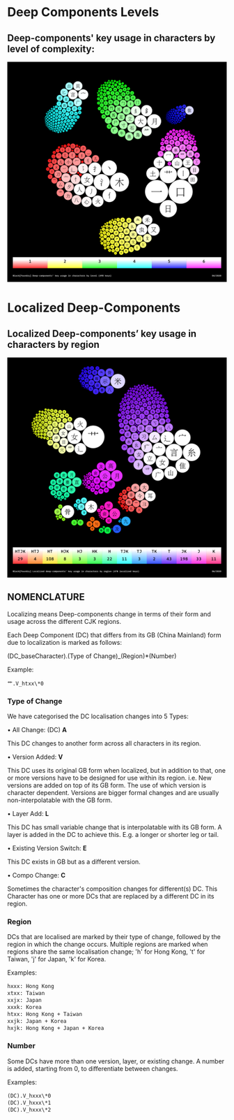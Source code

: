 # Deep Components Levels 

## Deep-components' key usage in characters by level of complexity:

![Image of Deep-components key usage in characters by level of complexity](Deep-components-key-usage-in-characters-by-level.png)

# Localized Deep-Components

## Localized Deep-components’ key usage in characters by region

![Image of Localized Deep-components key usage in characters by region](Localized-Deep-components-key-usage-in-characters-by-region.png)



## NOMENCLATURE

Localizing means Deep-components change in terms of their form and usage across the different CJK regions.

Each Deep Component (DC) that differs from its GB (China Mainland) form due to localization is marked as follows:

(DC_baseCharacter).(Type of Change)\_(Region)\*(Number)

Example:

	艹.V_htxx\*0



### Type of Change

We have categorised the DC localisation changes into 5 Types:


• All Change: (DC)
	**A**

This DC changes to another form across all characters in its region.

• Version Added: 
	**V**

This DC uses its original GB form when localized, but in addition to that, one or more versions have to be designed for use within its region. i.e. New versions are added on top of its GB form. The use of which version is character dependent.  Versions are bigger formal changes and are usually non-interpolatable with the GB form.


• Layer Add: 
	**L**

This DC has small variable change that is interpolatable with its GB form. A layer is added in the DC to achieve this. E.g. a longer or shorter leg or tail.


• Existing Version Switch: 
	**E**

This DC exists in GB but as a different version. 


• Compo Change: 
	**C**

Sometimes the character's composition changes for different(s) DC. This Character has one or more DCs that are replaced by a different DC in its region.



### Region

DCs that are localised are marked by their type of change, followed by the region in which the change occurs. Multiple regions are marked when regions share the same localisation change; 'h' for Hong Kong, 't' for Taiwan, 'j' for Japan, 'k' for Korea.

Examples:

	hxxx: Hong Kong
	xtxx: Taiwan
	xxjx: Japan
	xxxk: Korea
	htxx: Hong Kong + Taiwan
	xxjk: Japan + Korea
	hxjk: Hong Kong + Japan + Korea



### Number
Some DCs have more than one version, layer, or existing change. A number is added, starting from 0, to differentiate between changes. 

Examples:

	(DC).V_hxxx\*0
	(DC).V_hxxx\*1
	(DC).V_hxxx\*2

